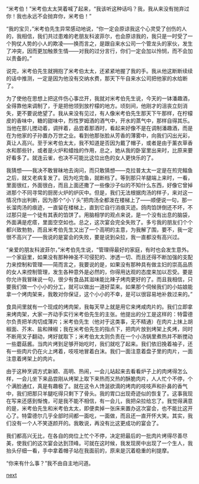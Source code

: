
“米考伯！”米考伯太太哭着喊了起来，“我该听这种话吗？我，我从来没有抛弃过你！我也永远不会抛弃你，米考伯！”

“我的宝贝，”米考伯先生异常感动地说，“你一定会原谅我这个心灵受了创伤的人的，我相信，我们共过患难的老朋友科波菲尔，也会原谅我的，我只是一时受了一个狗仗人势的小人的欺凌——换而言之，是跟自来水公司一个管龙头的家伙，发生了冲突，因而更加触景生情——对我的过分言行，你们一定会加以怜悯，而不会加以责备的。”

说完，米考伯先生就拥抱了米考伯太太，还紧紧地握了我的手。我从他这断断续续的话中推测，一定是因为他没有交纳水费，那天下午自来水公司把他家的水给断了。

为了使他在思想上把这件伤心事岔开，我就对米考伯先生说，今天的一钵潘趣酒，全得靠他来调制了，于是把他领到放柠檬的地方。顷刻间，他刚才的沮丧立刻消失，更不要说绝望了。我从来没有见过，有人像米考伯先生那天下午那样，在柠檬皮的香味中，糖的甜味中，烈性罗姆酒的酒气中，开水的蒸气中，那样自得其乐。当他在那儿搅动着，调拌着，品尝着那酒时，看起来好像不是在调制潘趣酒，而是在为他家的子孙置办万世之业。看到他那张脸从芳香的薄雾中，向我们闪出光彩，真让人高兴。至于米考伯太太，我不知道是否因为戴了帽子，或者是由于薰衣草香水和那些针，或者是火炉和蜡烛的作用，总之，她从我的卧室里出来时，比原来要好看多了。就连云雀，也决不可能比这位出色的女人更快乐的了。

我猜想——我决不敢冒昧地去询问，而只敢猜想——克拉普太太一定是在煎完鳎鱼之后，就又老病复发了。因为吃完鱼，就断档了。等到那只羊腿端上来时，一看，里面很红，外面很白，而且上面还撒了一些像沙子似的不知什么东西，好像它曾掉进那个不同寻常的厨房火炉的炉灰中。但是，我们无法根据肉汤的样子，来对这一情况作出判断，因为那个“小丫头”把肉汤全都泼在楼梯上了——顺便说一句，那一长溜肉汤的痕迹，一直留在楼梯上，直到它自行消痕灭迹。鸽肉馅饼倒还不坏，不过那只是一个徒有其表的馅饼了。用脑相学的观点来说，是一个没有出息的脑袋，外面满是疙瘩，里面空空如也。总之，这次宴会完全失败了。多亏我的朋友们个个都兴致勃勃，而且米考伯先生又出了一个高明的主意，为我解了围，要不，我一定很不高兴了——我说的是宴会的失败，要是说到朵拉，我一直都没有高兴过。

“亲爱的朋友科波菲尔，”米考伯先生说，“管理得最好的家庭，有时也会发生意外。一个家庭里，如果没有那种神圣不可侵犯的、渗透一切、而且还得不断加强的支配力来控制和管理——简而言之，我要说的是，如果没有那种具有做主妇的崇高品质的女人来控制管理，发生各种意外是必然的，你得用达观的态度来加以忍受。要是你允许我冒昧说一句，很少有食品其滋味能比辣子烤肉更好的了。而且我相信，只要我们做一个小小的分工，就可以做出一道好菜来。如果那个伺候我们的小姑娘能拿一个烤肉架来，我敢对你保证，这个小小的不幸，是可以很容易地补救过来的。”

食具间里就有一个现成的烤肉架，我每天早上就是用它来烤咸肉片的。我们立即拿来烤肉架，大家一齐动手实行米考伯先生的主张。他提出的分工是这样的：特雷德尔负责把羊肉切成薄片；米考伯先生（他对于这类事，无不精通）在肉片上抹上胡椒面、芥末、盐和辣椒；我在米考伯先生的指点下，把肉片放到烤架上炙烤，同时不断用叉子翻动，烤好就取下；米考伯太太则负责在一个小汤锅里煮热并不断搅动一些蘑菇酱。当肉片烤到足够开始吃时，我们就吃了起来。我们依旧挽着袖子，还有一些肉片仍在火上烤着，吱吱地冒着白沫。我们一面注意着盘子里的肉片，一面注意着烤架上的肉片。

由于这种烹调方式新颖、高明、热闹，一会儿站起来去看看炉子上的肉烤得怎么样，一会儿坐下来品尝刚从烤架上取下来热而又热的酥脆肉片，人人忙个不停，个个满脸通红，真是有趣极了。就在这令人馋涎欲滴的烤肉的吱吱声和扑鼻的香气中，我们把那只羊腿吃得只剩下了骨头。我的胃口出现奇迹似的恢复了。这事我现在写来还感到惭愧，可是我不能不相信，有一会儿，我把朵拉给忘了。我觉得满意的是，米考伯先生和米考伯太太，即便卖掉一张床来置办这次宴会，也不能比这开心了。特雷德尔几乎全部时间都一面吃，一面做，而且还一直开怀大笑。其实，我们没有一个人不笑逐颜开的。我敢说，再没有比这更成功的宴会了。

我们都高兴无比，在各自的岗位上忙个不停，决定把最后的一批肉片烤得尽善尽美，使我们的这次宴会达到顶峰。可就在这时候，我发现房中出现了一个生人，我抬头仔细一看，手中拿着帽子站在我面前的，原来是沉着稳重的利提摩。

“你来有什么事？”我不由自主地问道。

[next](page367)